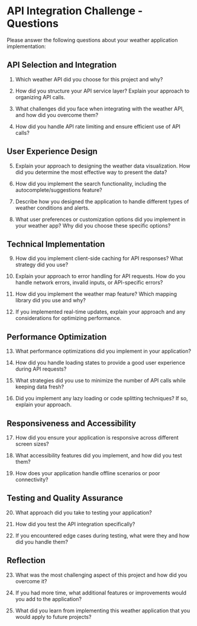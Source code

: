 # API Integration Challenge - Questions

Please answer the following questions about your weather application implementation:

## API Selection and Integration

1. Which weather API did you choose for this project and why?

2. How did you structure your API service layer? Explain your approach to organizing API calls.

3. What challenges did you face when integrating with the weather API, and how did you overcome them?

4. How did you handle API rate limiting and ensure efficient use of API calls?

## User Experience Design

5. Explain your approach to designing the weather data visualization. How did you determine the most effective way to present the data?

6. How did you implement the search functionality, including the autocomplete/suggestions feature?

7. Describe how you designed the application to handle different types of weather conditions and alerts.

8. What user preferences or customization options did you implement in your weather app? Why did you choose these specific options?

## Technical Implementation

9. How did you implement client-side caching for API responses? What strategy did you use?

10. Explain your approach to error handling for API requests. How do you handle network errors, invalid inputs, or API-specific errors?

11. How did you implement the weather map feature? Which mapping library did you use and why?

12. If you implemented real-time updates, explain your approach and any considerations for optimizing performance.

## Performance Optimization

13. What performance optimizations did you implement in your application?

14. How did you handle loading states to provide a good user experience during API requests?

15. What strategies did you use to minimize the number of API calls while keeping data fresh?

16. Did you implement any lazy loading or code splitting techniques? If so, explain your approach.

## Responsiveness and Accessibility

17. How did you ensure your application is responsive across different screen sizes?

18. What accessibility features did you implement, and how did you test them?

19. How does your application handle offline scenarios or poor connectivity?

## Testing and Quality Assurance

20. What approach did you take to testing your application?

21. How did you test the API integration specifically?

22. If you encountered edge cases during testing, what were they and how did you handle them?

## Reflection

23. What was the most challenging aspect of this project and how did you overcome it?

24. If you had more time, what additional features or improvements would you add to the application?

25. What did you learn from implementing this weather application that you would apply to future projects? 